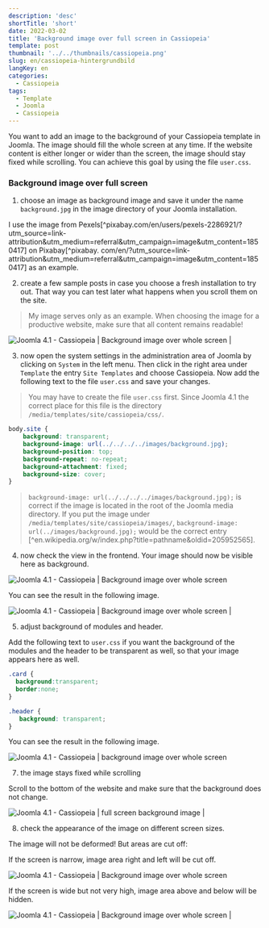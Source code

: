 ```yaml
---
description: 'desc'
shortTitle: 'short'
date: 2022-03-02
title: 'Background image over full screen in Cassiopeia'
template: post
thumbnail: '../../thumbnails/cassiopeia.png'
slug: en/cassiopeia-hintergrundbild
langKey: en
categories:
  - Cassiopeia
tags:
  - Template
  - Joomla
  - Cassiopeia
---
```


You want to add an image to the background of your Cassiopeia template in Joomla. The image should fill the whole screen at any time. If the website content is either longer or wider than the screen, the image should stay fixed while scrolling. You can achieve this goal by using the file `user.css`. 

### Background image over full screen

1. choose an image as background image and save it under the name `background.jpg` in the image directory of your Joomla installation.

I use the image from Pexels[^pixabay.com/en/users/pexels-2286921/?utm_source=link-attribution&amp;utm_medium=referral&amp;utm_campaign=image&amp;utm_content=1850417] on Pixabay[^pixabay. com/en/?utm_source=link-attribution&amp;utm_medium=referral&amp;utm_campaign=image&amp;utm_content=1850417] as an example.

2. create a few sample posts in case you choose a fresh installation to try out. That way you can test later what happens when you scroll them on the site.

> My image serves only as an example. When choosing the image for a productive website, make sure that all content remains readable!

![Joomla 4.1 - Cassiopeia | Background image over whole screen | ](/images/c1_background.png)

3. now open the system settings in the administration area of Joomla by clicking on `System` in the left menu. Then click in the right area under `Template` the entry `Site Templates` and choose Cassiopeia. Now add the following text to the file `user.css` and save your changes.

> You may have to create the file `user.css` first. Since Joomla 4.1 the correct place for this file is the directory `/media/templates/site/cassiopeia/css/`.

```css
body.site {
	background: transparent;
	background-image: url(../../../../images/background.jpg);
	background-position: top;
	background-repeat: no-repeat;
	background-attachment: fixed;
	background-size: cover;
}
```

> `background-image: url(../../../../images/background.jpg);` is correct if the image is located in the root of the Joomla media directory. If you put the image under `/media/templates/site/cassiopeia/images/`, `background-image: url(../images/background.jpg);` would be the correct entry [^en.wikipedia.org/w/index.php?title=pathname&oldid=205952565].

4. now check the view in the frontend. Your image should now be visible here as background.

![Joomla 4.1 - Cassiopeia | Background image over whole screen ](/images/c2_background.png)

You can see the result in the following image.

![Joomla 4.1 - Cassiopeia | Background image over whole screen | ](/images/c3_background.png)

5. adjust background of modules and header.

Add the following text to `user.css` if you want the background of the modules and the header to be transparent as well, so that your image appears here as well.

```css
.card {
  background:transparent;
  border:none;
}

.header {
   background: transparent;
}
```
You can see the result in the following image.

![Joomla 4.1 - Cassiopeia | background image over whole screen ](/images/c4_background.png)

7. the image stays fixed while scrolling

Scroll to the bottom of the website and make sure that the background does not change.

![Joomla 4.1 - Cassiopeia | full screen background image | ](/images/c5_background.png)

8. check the appearance of the image on different screen sizes.

The image will not be deformed! But areas are cut off:

If the screen is narrow, image area right and left will be cut off.

![Joomla 4.1 - Cassiopeia | Background image over whole screen ](/images/c6_background.png)

If the screen is wide but not very high, image area above and below will be hidden.

![Joomla 4.1 - Cassiopeia | Background image over whole screen | ](/images/c6a_background.png)
